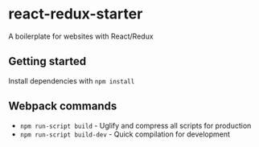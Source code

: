 # react-redux-starter

A boilerplate for websites with React/Redux

## Getting started

Install dependencies with `npm install`


## Webpack commands
+ `npm run-script build` - Uglify and compress all scripts for production
+ `npm run-script build-dev` - Quick compilation for development
